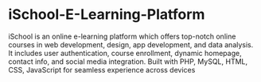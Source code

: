 # iSchool-E-Learning-Platform
iSchool is an online e-learning platform which offers top-notch online courses in web development, design, app development, and data analysis. It includes user authentication, course enrollment, dynamic homepage, contact info, and social media integration. Built with PHP, MySQL, HTML, CSS, JavaScript for seamless experience across devices
